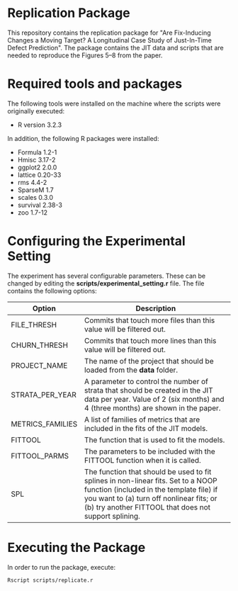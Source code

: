 # Replication Package

This repository contains the replication package for "Are Fix-Inducing Changes a Moving Target? A Longitudinal Case Study of Just-In-Time Defect Prediction". The package contains the JIT data and scripts that are needed to reproduce the Figures 5–8 from the paper.

# Required tools and packages

The following tools were installed on the machine where the scripts were originally executed:

  * R version 3.2.3

In addition, the following R packages were installed:

  * Formula 1.2-1
  * Hmisc 3.17-2
  * ggplot2 2.0.0
  * lattice 0.20-33
  * rms 4.4-2
  * SparseM 1.7
  * scales 0.3.0
  * survival 2.38-3
  * zoo 1.7-12

# Configuring the Experimental Setting

The experiment has several configurable parameters. These can be changed by editing the **scripts/experimental_setting.r** file. The file contains the following options:

Option | Description
------------ | -------------
FILE_THRESH  | Commits that touch more files than this value will be filtered out.
CHURN_THRESH | Commits that touch more lines than this value will be filtered out.
PROJECT_NAME | The name of the project that should be loaded from the **data** folder.
STRATA_PER_YEAR | A parameter to control the number of strata that should be created in the JIT data per year. Value of 2 (six months) and 4 (three months) are shown in the paper.
METRICS_FAMILIES | A list of families of metrics that are included in the fits of the JIT models.
FITTOOL | The function that is used to fit the models.
FITTOOL_PARMS | The parameters to be included with the FITTOOL function when it is called.
SPL | The function that should be used to fit splines in non-linear fits. Set to a NOOP function (included in the template file) if you want to (a) turn off nonlinear fits; or (b) try another FITTOOL that does not support splining.

# Executing the Package

In order to run the package, execute:

```bash
Rscript scripts/replicate.r
```
